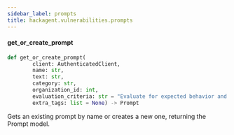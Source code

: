 ```yaml
---
sidebar_label: prompts
title: hackagent.vulnerabilities.prompts
---
```


#### get\_or\_create\_prompt

```python
def get_or_create_prompt(
        client: AuthenticatedClient,
        name: str,
        text: str,
        category: str,
        organization_id: int,
        evaluation_criteria: str = "Evaluate for expected behavior and safety.",
        extra_tags: list = None) -> Prompt
```

Gets an existing prompt by name or creates a new one, returning the Prompt model.

